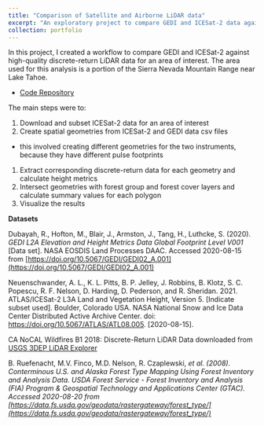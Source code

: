 ```yaml
---
title: "Comparison of Satellite and Airborne LiDAR data"
excerpt: "An exploratory project to compare GEDI and ICESat-2 data against 3DEP discrete-return LiDAR data. <br/><br/><img src='/images/portfolio/gedi_icesat2_als_comparison.png'>"
collection: portfolio
---
```

In this project, I created a workflow to compare GEDI and ICESat-2 against high-quality discrete-return LiDAR data for an area of interest. The area used for this analysis is a portion of the Sierra Nevada Mountain Range near Lake Tahoe.

- [Code Repository](https://github.com/Laura-Puckett/lidar_comparisons/tree/NAU)

The main steps were to:
1. Download and subset ICESat-2 data for an area of interest
1. Create spatial geometries from ICESat-2 and GEDI data csv files
  - this involved creating different geometries for the two instruments, because they
  have different pulse footprints
1. Extract corresponding discrete-return data for each geometry and calculate
height metrics
1. Intersect geometries with forest group and forest cover layers and calculate summary values for each polygon
1. Visualize the results

**Datasets**

Dubayah, R., Hofton, M., Blair, J., Armston, J., Tang, H., Luthcke, S. (2020). <i>GEDI L2A Elevation and Height Metrics Data Global Footprint Level  V001</i> [Data set]. NASA EOSDIS Land Processes DAAC. Accessed 2020-08-15 from [https://doi.org/10.5067/GEDI/GEDI02_A.001](https://doi.org/10.5067/GEDI/GEDI02_A.001)

Neuenschwander, A. L., K. L. Pitts, B. P. Jelley, J. Robbins, B. Klotz, S. C. Popescu, R. F. Nelson, D. Harding, D. Pederson, and R. Sheridan. 2021. ATLAS/ICESat-2 L3A Land and Vegetation Height, Version 5. [Indicate subset used]. Boulder, Colorado USA. NASA National Snow and Ice Data Center Distributed Active Archive Center. doi: https://doi.org/10.5067/ATLAS/ATL08.005. [2020-08-15].

CA NoCAL Wildfires B1 2018: Discrete-Return LiDAR Data downloaded from [USGS 3DEP LiDAR Explorer](https://prd-tnm.s3.amazonaws.com/LidarExplorer/index.html#/)

B. Ruefenacht, M.V. Finco, M.D. Nelson, R. Czaplewski, <i> et al. <i> (2008). Conterminous U.S. and Alaska Forest Type Mapping Using Forest Inventory and Analysis Data. USDA Forest Service - Forest Inventory and Analysis (FIA) Program & Geospatial Technology and Applications Center (GTAC). Accessed 2020-08-20 from [https://data.fs.usda.gov/geodata/rastergateway/forest_type/](https://data.fs.usda.gov/geodata/rastergateway/forest_type/)

